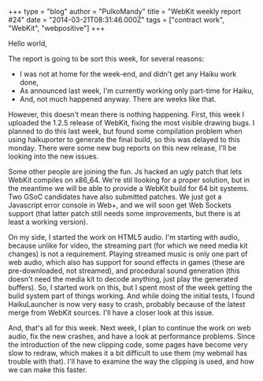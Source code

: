+++
type = "blog"
author = "PulkoMandy"
title = "WebKit weekly report #24"
date = "2014-03-21T08:31:46.000Z"
tags = ["contract work", "WebKit", "webpositive"]
+++

Hello world,

The report is going to be sort this week, for several reasons:
<ul>
<li>I was not at home for the week-end, and didn't get any Haiku work done,</li>
<li>As announced last week, I'm currently working only part-time for Haiku,</li>
<li>And, not much happened anyway. There are weeks like that.</li>
</ul>
<!--more-->
However, this doesn't mean there is nothing happening. First, this week I uploaded the 1.2.5 release of WebKit, fixing the most visible drawing bugs. I planned to do this last week, but found some compilation problem when using haikuporter to generate the final build, so this was delayed to this monday. There were some new bug reports on this new release, I'll be looking into the new issues.

Some other people are joining the fun. Js hacked an ugly patch that lets WebKit compiles on x86_64. We're stil llooking for a proper solution, but in the meantime we will be able to provide a WebKit build for 64 bit systems. Two GSoC candidates have also submitted patches. We just got a Javascript error console in Web+, and we will soon get Web Sockets support (that latter patch still needs some improvements, but there is at least a working version).

On my side, I started the work on HTML5 audio. I'm starting with audio, because unlike for video, the streaming part (for which we need media kit changes) is not a requirement. Playing streamed music is only one part of web audio, which also has support for sound effects in games (these are pre-downloaded, not streamed), and procedural sound generation (this doesn't need the media kit to decode anything, just play the generated buffers). So, I started work on this, but I spent most of the week getting the build system part of things working. And while doing the initial tests, I found HaikuLauncher is now very easy to crash, probably because of the latest merge from WebKit sources. I'll have a closer look at this issue.

And, that's all for this week. Next week, I plan to continue the work on web audio, fix the new crashes, and have a look at performance problems. Since the introduction of the new clipping code, some pages have become very slow to redraw, which makes it a bit difficult to use them (my webmail has trouble with that). I'll have to examine the way the clipping is used, and how we can make this faster.